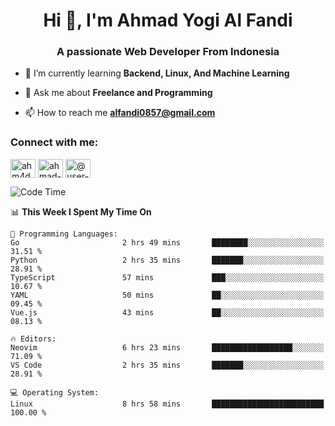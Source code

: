 <h1 align="center">Hi 👋, I'm Ahmad Yogi Al Fandi</h1>
<h3 align="center">A passionate Web Developer From Indonesia</h3>

- 🌱 I’m currently learning **Backend, Linux, And Machine Learning**

- 💬 Ask me about **Freelance and Programming**

- 📫 How to reach me **<alfandi0857@gmail.com>**

<h3 align="left">Connect with me:</h3>
<p align="left">
<a href="https://instagram.com/ahyalfan" target="blank"><img align="center" src="https://raw.githubusercontent.com/rahuldkjain/github-profile-readme-generator/master/src/images/icons/Social/instagram.svg" alt="ahm4d_alf" height="30" width="40" /></a>
  <a href="https://linkedin.com/in/ahmad-yogi-al-fandi" target="blank"><img align="center" src="https://raw.githubusercontent.com/rahuldkjain/github-profile-readme-generator/master/src/images/icons/Social/linked-in-alt.svg" alt="ahmad-yogi-al-fandi" height="30" width="40" /></a>
<a href="https://www.youtube.com/channel/UCLI1Dos-XvgatVk20PHrq2A" target="blank"><img align="center" src="https://raw.githubusercontent.com/rahuldkjain/github-profile-readme-generator/master/src/images/icons/Social/youtube.svg" alt="@user-et3bg8ny5g" height="30" width="40" /></a>
</p>

<!--START_SECTION:waka-->
![Code Time](http://img.shields.io/badge/Code%20Time-158%20hrs%2011%20mins-blue)

📊 **This Week I Spent My Time On** 

```text
💬 Programming Languages: 
Go                       2 hrs 49 mins       ████████░░░░░░░░░░░░░░░░░   31.51 % 
Python                   2 hrs 35 mins       ███████░░░░░░░░░░░░░░░░░░   28.91 % 
TypeScript               57 mins             ███░░░░░░░░░░░░░░░░░░░░░░   10.67 % 
YAML                     50 mins             ██░░░░░░░░░░░░░░░░░░░░░░░   09.45 % 
Vue.js                   43 mins             ██░░░░░░░░░░░░░░░░░░░░░░░   08.13 % 

🔥 Editors: 
Neovim                   6 hrs 23 mins       ██████████████████░░░░░░░   71.09 % 
VS Code                  2 hrs 35 mins       ███████░░░░░░░░░░░░░░░░░░   28.91 % 

💻 Operating System: 
Linux                    8 hrs 58 mins       █████████████████████████   100.00 % 
```


<!--END_SECTION:waka-->
